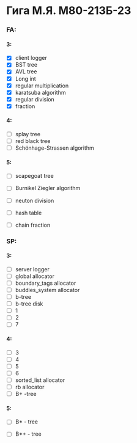# Гига М.Я. M80-213Б-23

### FA:
#### 3:
- [x] client logger
- [x] BST tree
- [x] AVL tree
- [x] Long int
- [x] regular multiplication
- [x] karatsuba algorithm
- [x] regular division
- [x] fraction
#### 4:
- [ ] splay tree
- [ ] red black tree
- [ ] Schönhage-Strassen algorithm
#### 5:
- [ ] scapegoat tree
- [ ] Burnikel Ziegler algorithm
- [ ] neuton division
- [ ] hash table
- [ ] chain fraction



### SP:
#### 3:
- [ ] server logger
- [ ] global allocator
- [ ] boundary_tags allocator
- [ ] buddies_system allocator
- [ ] b-tree
- [ ] b-tree disk
- [ ] 1
- [ ] 2
- [ ] 7
#### 4:
- [ ] 3
- [ ] 4
- [ ] 5
- [ ] 6
- [ ] sorted_list allocator
- [ ] rb allocator
- [ ] B+ -tree
#### 5:
- [ ] B* - tree
- [ ] B*+ - tree



